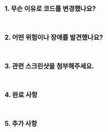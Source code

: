 ## 1. 무슨 이유로 코드를 변경했나요?

<br/>

## 2. 어떤 위험이나 장애를 발견했나요?

<br/>

## 3. 관련 스크린샷을 첨부해주세요.

<br/>

## 4. 완료 사항

<br/>

## 5. 추가 사항

<br/>
